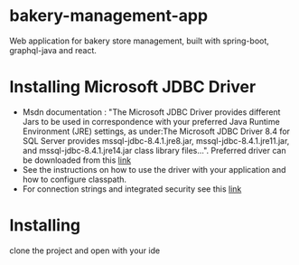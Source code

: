 # bakery-management-app
Web application for bakery store management, built with spring-boot, graphql-java and react.

# Installing Microsoft JDBC Driver
- Msdn documentation :
"The Microsoft JDBC Driver provides different Jars to be used in correspondence with your preferred Java Runtime Environment (JRE) settings, as under:The Microsoft JDBC Driver 8.4 for SQL Server provides mssql-jdbc-8.4.1.jre8.jar, mssql-jdbc-8.4.1.jre11.jar, and mssql-jdbc-8.4.1.jre14.jar class library files...". Preferred driver can be downloaded from this [link](https://docs.microsoft.com/en-us/sql/connect/jdbc/download-microsoft-jdbc-driver-for-sql-server?view=sql-server-ver15)
- See the instructions on how to use the driver with your application and how to configure classpath.
- For connection strings and integrated security see this [link](https://docs.microsoft.com/en-us/sql/connect/jdbc/building-the-connection-url?view=sql-server-ver15)


# Installing
clone the project and open with your ide
